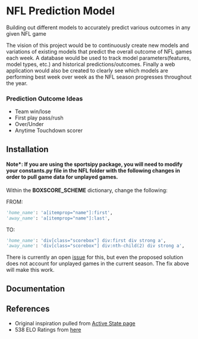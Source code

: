 # NFL Prediction Model
Building out different models to accurately predict various outcomes in any given NFL game


The vision of this project would be to continuously create new models and variations of existing models that predict the overall outcome of NFL games each week. A database would be used to track model parameters(features, model types, etc.) and historical predictions/outcomes. Finally a web application would also be created to clearly see which models are performing best week over week as the NFL season progresses throughout the year. 

### Prediction Outcome Ideas
- Team win/lose
- First play pass/rush
- Over/Under
- Anytime Touchdown scorer


## Installation


#### Note*: If you are using the sportsipy package, you will need to modify your constants.py file in the NFL folder with the following changes in order to pull game data for unplayed games.

Within the **BOXSCORE_SCHEME** dictionary, change the following:

FROM:
```python
'home_name': 'a[itemprop="name"]:first',
'away_name': 'a[itemprop="name"]:last',
```
TO:
```python  
'home_name': 'div[class="scorebox"] div:first div strong a',
'away_name': 'div[class="scorebox"] div:nth-child(2) div strong a',
```

There is currently an open [issue](https://github.com/roclark/sportsipy/issues/729) for this, but even the proposed solution does not account for unplayed games in the current season. The fix above will make this work.

## Documentation

## References
- Original inspiration pulled from [Active State page](https://www.activestate.com/blog/how-to-predict-nfl-winners-with-python/)
- 538 ELO Ratings from [here](https://data.fivethirtyeight.com/#nfl-elo)
